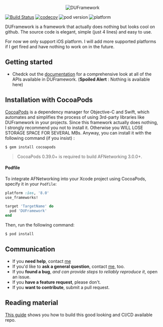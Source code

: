 <p align="center" >
  <img src="http://i.imgur.com/lQi4QUl.png" alt="DUFramework" title="DUFramework">
</p>

[![Build Status](https://travis-ci.org/pofat/DUFramework.svg)](https://travis-ci.org/pofat/DUFramework) [![codecov](https://codecov.io/gh/pofat/DUFramework/branch/develop/graph/badge.svg)](https://codecov.io/gh/pofat/DUFramework) ![pod version](https://img.shields.io/cocoapods/v/DUFramework.svg) ![platform](https://img.shields.io/cocoapods/p/DUFramework.svg?style=flat)

DUFramework is a framework that actually does nothing but looks cool on github. The source code is elegant, simple (just 4 lines) and easy to use.

For now we only support iOS platform. I will add more supported platforms if I get fired and have nothing to work on in the future.



## Getting started

-  Chedck out the [documentation](http://cocoadocs.org/docsets/DUFramework/) for a comprehensive look at all of the APIs available in DUFramework. (**Spoiled Alert** : Nothing is available here)



## Installation with CocoaPods

[CocoaPods](http://cocoapods.org) is a dependency manager for Objective-C and Swift, which automates and simplifies the process of using 3rd-party libraries like DUFramework in your projects. Since this framework actually does nothing, I strongly recommend you not to install it. Otherwise you WILL LOSE STORAGE SPACE FOR SEVERAL MBs. Anyway, you can install it with the following command (if you insist) :

```bash
$ gem install cocoapods
```

> CocoaPods 0.39.0+ is required to build AFNetworking 3.0.0+.

#### Podfile

To integrate AFNetworking into your Xcode project using CocoaPods, specify it in your `Podfile`:

```ruby
platform :ios, '8.0'
use_frameworks!

target 'TargetName' do
  pod 'DUFramework'
end
```

Then, run the following command:

```bash
$ pod install
```


## Communication

- If you **need help**, contact [me](mailto:pofattseng@diuit.com)
- If you'd like to **ask a general question**, contact [me](mailto:pofattseng@diuit.com), too.
- If you **found a bug**, _and can provide steps to reliably reproduce it_, open an issue.
- If you **have a feature request**, please don't.
- If you **want to contribute**, submit a pull request.



## Reading material

[This guide](https://hackmd.io/p/ryuud0Jc#/) shows you how to build this good looking and CI/CD available repo. 

